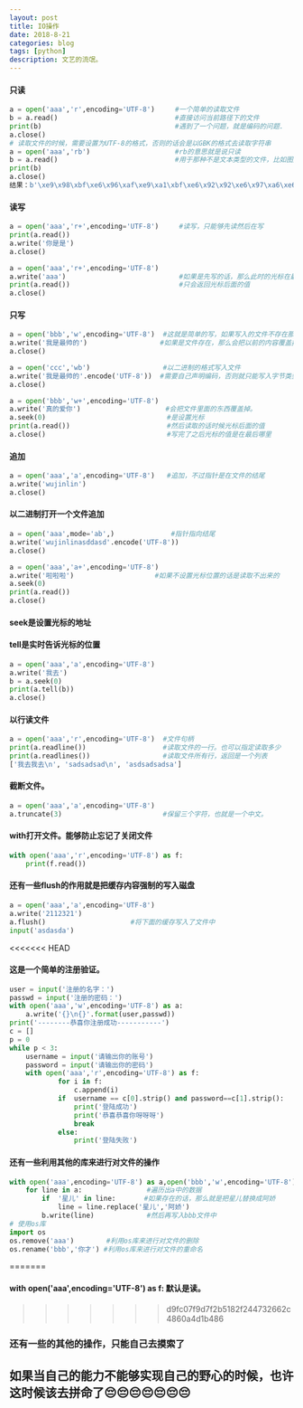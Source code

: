 ```yaml
---
layout: post
title: IO操作
date: 2018-8-21
categories: blog
tags: [python]
description: 文艺的流氓。
---
```

#### 只读
```python
a = open('aaa','r',encoding='UTF-8')     #一个简单的读取文件
b = a.read()                             #直接访问当前路径下的文件
print(b)                                 #遇到了一个问题，就是编码的问题.
a.close()
# 读取文件的时候，需要设置为UTF-8的格式，否则的话会是以GBK的格式去读取字符串
a = open('aaa','rb')                     #rb的意思就是说只读
b = a.read()                             #用于那种不是文本类型的文件，比如图片
print(b)
a.close()
结果：b'\xe9\x98\xbf\xe6\x96\xaf\xe9\xa1\xbf\xe6\x92\x92\xe6\x97\xa6\xe6\x92\x92\xe6\x97\xa6'
```
#### 读写
```python
a = open('aaa','r+',encoding='UTF-8')     #读写，只能够先读然后在写
print(a.read())
a.write('你是是')
a.close()

a = open('aaa','r+',encoding='UTF-8')
a.write('aaa')                            #如果是先写的话，那么此时的光标在最开始的位置
print(a.read())                           #只会返回光标后面的值
a.close()

```
#### 只写
```python
a = open('bbb','w',encoding='UTF-8')  #这就是简单的写，如果写入的文件不存在那么是会创建
a.write('我是最帅的')                  #如果是文件存在，那么会把以前的内容覆盖掉
a.close()

a = open('ccc','wb')                  #以二进制的格式写入文件
a.write('我是最帅的'.encode('UTF-8'))  #需要自己声明编码，否则就只能写入字节类型
a.close()

a = open('bbb','w+',encoding='UTF-8')
a.write('真的爱你')                     #会把文件里面的东西覆盖掉。
a.seek(0)                              #是设置光标
print(a.read())                        #然后读取的话时候光标后面的值
a.close()                              #写完了之后光标的值是在最后哪里
```
#### 追加
```python
a = open('aaa','a',encoding='UTF-8')   #追加，不过指针是在文件的结尾
a.write('wujinlin')
a.close()
```
#### 以二进制打开一个文件追加
```python
a = open('aaa',mode='ab',)              #指针指向结尾
a.write('wujinlinasddasd'.encode('UTF-8'))
a.close()

a = open('aaa','a+',encoding='UTF-8')
a.write('啦啦啦')                    #如果不设置光标位置的话是读取不出来的
a.seek(0)
print(a.read())
a.close()
```
#### seek是设置光标的地址
#### tell是实时告诉光标的位置
```python
a = open('aaa','a',encoding='UTF-8')
a.write('我去')
b = a.seek(0)
print(a.tell(b))
a.close()
```
#### 以行读文件
```python
a = open('aaa','r',encoding='UTF-8')  #文件句柄
print(a.readline())                   #读取文件的一行。也可以指定读取多少
print(a.readlines())                  #读取文件所有行，返回是一个列表
['我去我去\n', 'sadsadsad\n', 'asdsadsadsa']
```
#### 截断文件。
```python
a = open('aaa','a',encoding='UTF-8')
a.truncate(3)                         #保留三个字符，也就是一个中文。
```
#### with打开文件。能够防止忘记了关闭文件
```python
with open('aaa','r',encoding='UTF-8') as f:
    print(f.read())
```
#### 还有一些flush的作用就是把缓存内容强制的写入磁盘
```python
a = open('aaa','a',encoding='UTF-8')
a.write('2112321')
a.flush()                     #将下面的缓存写入了文件中
input('asdasda')

```
<<<<<<< HEAD
#### 这是一个简单的注册验证。
```python
user = input('注册的名字：')
passwd = input('注册的密码：')
with open('aaa','w',encoding='UTF-8') as a:
    a.write('{}\n{}'.format(user,passwd))
print('--------恭喜你注册成功-----------')
c = []
p = 0
while p < 3:
    username = input('请输出你的账号')
    password = input('请输出你的密码')
    with open('aaa','r',encoding='UTF-8') as f:
            for i in f:
                c.append(i)
            if  username == c[0].strip() and password==c[1].strip():
                print('登陆成功')
                print('恭喜恭喜你呀呀呀')
                break
            else:
                print('登陆失败')
```
#### 还有一些利用其他的库来进行对文件的操作
```python
with open('aaa',encoding='UTF-8') as a,open('bbb','w',encoding='UTF-8') as b:
    for line in a:                #遍历出a中的数据
        if  '星儿' in line:       #如果存在的话，那么就是把星儿替换成阿娇
            line = line.replace('星儿','阿娇')
        b.write(line)             #然后再写入bbb文件中
# 使用os库
import os
os.remove('aaa')        #利用os库来进行对文件的删除
os.rename('bbb','你才') #利用os库来进行对文件的重命名
```
=======
#### with open('aaa',encoding='UTF-8') as f: 默认是读。
>>>>>>> d9fc07f9d7f2b5182f244732662c4860a4d1b486
### 还有一些的其他的操作，只能自己去摸索了
## 如果当自己的能力不能够实现自己的野心的时候，也许这时候该去拼命了😔😔😔😔😔😔😔
